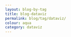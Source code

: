 ```yaml
---
layout: blog-by-tag
title: blog-dataviz
permalink: blog/tag/dataviz/
colour: aqua
category: dataviz
---
```


